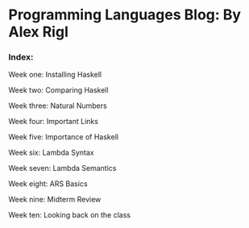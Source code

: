 # Programming Languages Blog: By Alex Rigl
<h3> Index: </h3>

Week one: Installing Haskell

Week two: Comparing Haskell

Week three: Natural Numbers

Week four: Important Links

Week five: Importance of Haskell

Week six: Lambda Syntax

Week seven: Lambda Semantics

Week eight: ARS Basics

Week nine: Midterm Review

Week ten: Looking back on the class

